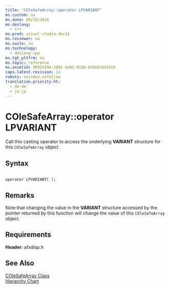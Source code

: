 ```yaml
---
title: "COleSafeArray::operator LPVARIANT"
ms.custom: na
ms.date: 09/19/2016
ms.devlang: 
  - C++
ms.prod: visual-studio-dev14
ms.reviewer: na
ms.suite: na
ms.technology: 
  - devlang-cpp
ms.tgt_pltfrm: na
ms.topic: reference
ms.assetid: 9092d494-2881-4a83-915b-03de83341d10
caps.latest.revision: 12
robots: noindex,nofollow
translation.priority.ht: 
  - de-de
  - ja-jp
---
```

# COleSafeArray::operator LPVARIANT
Call this casting operator to access the underlying **VARIANT** structure for this `COleSafeArray` object.  
  
## Syntax  
  
```  
  
operator LPVARIANT( );  
```  
  
## Remarks  
 Note that changing the value in the **VARIANT** structure accessed by the pointer returned by this function will change the value of this `COleSafeArray` object.  
  
## Requirements  
 **Header:** afxdisp.h  
  
## See Also  
 [COleSafeArray Class](../vs140/COleSafeArray-Class.md)   
 [Hierarchy Chart](../vs140/Hierarchy-Chart.md)